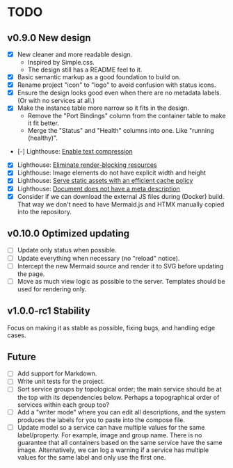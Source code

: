 # TODO

## v0.9.0 New design

- [x] New cleaner and more readable design.
  - Inspired by Simple.css.
  - The design still has a README feel to it.
- [x] Basic semantic markup as a good foundation to build on.
- [x] Rename project "icon" to "logo" to avoid confusion with status icons.
- [x] Ensure the design looks good even when there are no metadata labels. (Or with no services at all.)
- [x] Make the instance table more narrow so it fits in the design.
  - Remove the "Port Bindings" column from the container table to make it fit better.
  - Merge the "Status" and "Health" columns into one. Like "running (healthy)".
- [-] Lighthouse: [Enable text compression](https://developer.chrome.com/docs/lighthouse/performance/uses-text-compression/)
- [x] Lighthouse: [Eliminate render-blocking resources](https://developer.chrome.com/docs/lighthouse/performance/render-blocking-resources/)
- [x] Lighthouse: Image elements do not have explicit width and height
- [x] Lighthouse: [Serve static assets with an efficient cache policy](https://developer.chrome.com/docs/lighthouse/performance/uses-long-cache-ttl/)
- [x] Lighthouse: [Document does not have a meta description](https://developer.chrome.com/docs/lighthouse/seo/meta-description/)
- [x] Consider if we can download the external JS files during (Docker) build.
  That way we don't need to have Mermaid.js and HTMX manually copied into the repository.

## v0.10.0 Optimized updating

- [ ] Update only status when possible.
- [ ] Update everything when necessary (no "reload" notice).
- [ ] Intercept the new Mermaid source and render it to SVG before updating the page. 
- [ ] Move as much view logic as possible to the server. Templates should be used for rendering only.

## v1.0.0-rc1 Stability

Focus on making it as stable as possible, fixing bugs, and handling edge cases.

## Future

- [ ] Add support for Markdown.
- [ ] Write unit tests for the project.
- [ ] Sort service groups by topological order; the main service should be at the top with its dependencies below.
      Perhaps a topographical order of services within each group too?
- [ ] Add a "writer mode" where you can edit all descriptions, and the system produces the labels for you to paste into the compose file.
- [ ] Update model so a service can have multiple values for the same label/property.
  For example, image and group name.
  There is no guarantee that all containers based on the same service have the same image.
  Alternatively, we can log a warning if a service has multiple values for the same label and only use the first one.
